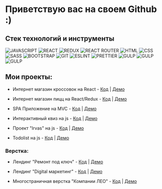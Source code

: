 # Приветствую вас на своем Github :)
## Стек технологий и инструменты 

![JAVASCRIPT](https://img.shields.io/badge/-JAVASCRIPT-090909?style=for-the-badge&logo=javascript)
![REACT](https://img.shields.io/badge/-REACT-090909?style=for-the-badge&logo=react)
![REDUX](https://img.shields.io/badge/-REDUX-090909?style=for-the-badge&logo=redux)
![REACT ROUTER](https://img.shields.io/badge/-react--router-090909?style=for-the-badge&logo=react-router)
![HTML](https://img.shields.io/badge/-HTML5-090909?style=for-the-badge&logo=html5)
![CSS](https://img.shields.io/badge/-CSS-090909?style=for-the-badge&logo=css3)
![SASS](https://img.shields.io/badge/-SASS-090909?style=for-the-badge&logo=sass)
![BOOTSTRAP](https://img.shields.io/badge/-BOOTSTRAP-090909?style=for-the-badge&logo=bootstrap)
![GIT](https://img.shields.io/badge/-GIT-090909?style=for-the-badge&logo=git)
![ESLINT](https://img.shields.io/badge/-ESLINT-090909?style=for-the-badge&logo=eslint)
![PRETTIER](https://img.shields.io/badge/-Prettier-090909?style=for-the-badge&logo=prettier)
![GULP](https://img.shields.io/badge/-GULP-090909?style=for-the-badge&logo=gulp)
![GULP](https://img.shields.io/badge/-WEBPACK-090909?style=for-the-badge&logo=webpack)
![GULP](https://img.shields.io/badge/-WEBPACK-090909?style=for-the-badge&logo=webpack)


## Мои проекты:
- Интернет магазин кроссовок на React - [Код](https://github.com/sheyhmansur/sneakers-store) | [Демо](https://sneakers-store-eta.vercel.app/)
 
- Интернет магазин пицц на React/Redux - [Код](https://github.com/sheyhmansur/la-pizza) | [Демо](https://react-lapizza.herokuapp.com/)

- SPA Приложение на MVC - [Код](https://github.com/sheyhmansur/real-estate) | [Демо](http://cw40939.tmweb.ru/)
 
- Интерактивный квиз на js - [Код](https://github.com/sheyhmansur/quiz) | [Демо](https://sheyhmansur.github.io/quiz/)

- Проект "Irvas" на js - [Код](https://github.com/sheyhmansur/irvas-js) | [Демо](https://sheyhmansur.github.io/irvas-js/)

- Todolist на  js - [Код](https://github.com/sheyhmansur/todo-js) | [Демо](https://sheyhmansur.github.io/todo-js/)


### Верстка:
- Лендинг "Ремонт под ключ" - [Код](https://github.com/sheyhmansur/safort) | [Демо](https://sheyhmansur.github.io/safort/)

- Лендинг "Digital маркетинг" - [Код](https://github.com/sheyhmansur/digital) | [Демо](https://sheyhmansur.github.io/digital/)

- Многостраничная верстка "Компании ЛЕО" - [Код](https://github.com/sheyhmansur/cleaning) | [Демо](https://sheyhmansur.github.io/cleaning/)














<!--
**sheyhmansur/sheyhmansur** is a ✨ _special_ ✨ repository because its `README.md` (this file) appears on your GitHub profile.

Here are some ideas to get you started:

- 🔭 I’m currently working on ...
- 🌱 I’m currently learning ...
- 👯 I’m looking to collaborate on ...
- 🤔 I’m looking for help with ...
- 💬 Ask me about ...
- 📫 How to reach me: ...
- 😄 Pronouns: ...
- ⚡ Fun fact: ...
-->
